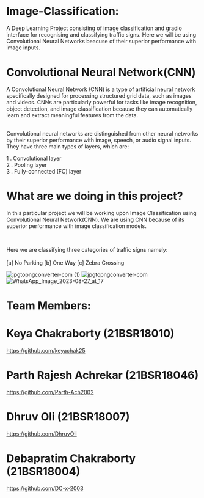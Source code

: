 # Image-Classification:
A Deep Learning Project consisting of image classification and gradio interface for recognising and classifying traffic signs.
Here we will be using Convolutional Neural Networks beacuse of their superior performance with image inputs.
# Convolutional Neural Network(CNN)
A Convolutional Neural Network (CNN) is a type of artificial neural network specifically designed for processing structured grid data, such as images and videos. CNNs are particularly powerful for tasks like image recognition, object detection, and image classification because they can automatically learn and extract meaningful features from the data.

<br>
Convolutional neural networks are distinguished from other neural networks by their superior performance with image, speech, or audio signal inputs. They have three main types of layers, which are:
<br>


1 . Convolutional layer
<br>
2 . Pooling layer
<br>
3 . Fully-connected (FC) layer
<br>

# What are we doing in this project?
In this particular project we will be working upon Image Classification using Convolutional Neural Network(CNN). We are using CNN because of its superior performance with image classification models.

<br>

Here we are classifying three categories of traffic signs namely:
<br>
<br>
[a] No Parking
[b] One Way
[c] Zebra Crossing
<br>

![jpgtopngconverter-com (1)](https://github.com/Parth-Ach2002/Image-Classification/assets/141126437/7ffa33af-f59e-43ef-9154-38fceac209d8) 
![jpgtopngconverter-com](https://github.com/Parth-Ach2002/Image-Classification/assets/141126437/ae32cb74-ec1d-4a3e-9636-0a8b47c414e0) 
![WhatsApp_Image_2023-08-27_at_17](https://github.com/Parth-Ach2002/Image-Classification/assets/141126437/aa215b4b-3007-4291-98d2-3eb8e7cec113)










# Team Members: 
# Keya Chakraborty (21BSR18010) 
https://github.com/keyachak25
# Parth Rajesh Achrekar (21BSR18046) 
https://github.com/Parth-Ach2002
# Dhruv Oli (21BSR18007)           
https://github.com/DhruvOli
# Debapratim Chakraborty (21BSR18004) 
https://github.com/DC-x-2003


